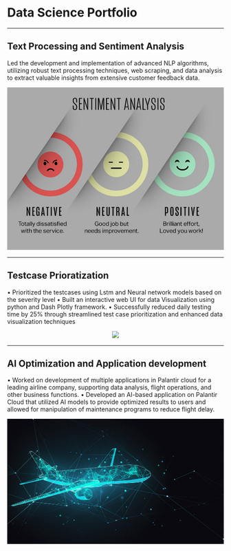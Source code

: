 # Data Science Portfolio
---
## Text Processing and Sentiment Analysis

Led the development and implementation of advanced NLP algorithms, utilizing robust text processing techniques, web scraping, and data analysis to extract valuable insights from extensive customer feedback data.
<center><img src="assets/img/sentiment.jpg"/></center>

---
## Testcase Prioratization

• Prioritized the testcases using Lstm and Neural network models based on the 
severity level
• Built an interactive web UI for data Visualization using python and Dash Plotly 
framework.
• Successfully reduced daily testing time by 25% through streamlined test case 
prioritization and enhanced data visualization techniques
<center><img src="assets/img/deeplearning.jpg"/></center>

---
## AI Optimization and Application development
• Worked on development of multiple applications in Palantir cloud for a leading 
airline company, supporting data analysis, flight operations, and other business 
functions.
• Developed an AI-based application on Palantir Cloud that utilized AI models to 
provide optimized results to users and allowed for manipulation of maintenance 
programs to reduce flight delay.
<center><img src="assets/img/airline.jpg"/></center>


